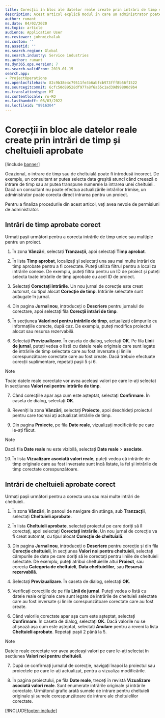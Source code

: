 ```yaml
---
title: Corecții în bloc ale datelor reale create prin intrări de timp și cheltuieli aprobate
description: Acest articol explică modul în care un administrator poate efectua corecții unice sau în bloc la intrările de timp sau cheltuieli aprobate anterior dacă facturarea nu este finalizată.
author: rumant
ms.date: 04/02/2020
ms.topic: article
audience: Application User
ms.reviewer: johnmichalak
ms.custom: ''
ms.assetid: ''
ms.search.region: Global
ms.search.industry: Service industries
ms.author: rumant
ms.dyn365.ops.version: 7
ms.search.validFrom: 2019-01-15
search.app:
- ProjectOperations
ms.openlocfilehash: 82c9b38e4c79511fe3b6abfcb973fff8b56f1522
ms.sourcegitcommit: 6cfc50d89528df977a8f6a55c1ad39d99800d9b4
ms.translationtype: MT
ms.contentlocale: ro-RO
ms.lasthandoff: 06/03/2022
ms.locfileid: "8916304"
---
```

# <a name="bulk-corrections-of-actuals-created-by-approved-time-and-expense-entries"></a>Corecții în bloc ale datelor reale create prin intrări de timp și cheltuieli aprobate

[!include [banner](../includes/psa-now-project-operations.md)]

Ocazional, o intrare de timp sau de cheltuială poate fi introdusă incorect. De exemplu, un consultant ar putea selecta data greșită atunci când creează o intrare de timp sau ar putea transpune numerele la intrarea unei cheltuieli. Dacă un consultant nu poate efectua actualizările intrărilor trimise, un administrator poate corecta direct intrarea pentru un proiect.

Pentru a finaliza procedurile din acest articol, veți avea nevoie de permisiuni de administrator.

## <a name="correct-approved-time-entries"></a>Intrări de timp aprobate corect     

Urmați pașii următori pentru a corecta intrările de timp unice sau multiple pentru un proiect.

1. În zona **Vânzări**, selectați **Tranzacții**, apoi selectați **Timp aprobat**. 

2. În lista **Timp aprobat**, localizați și selectați una sau mai multe intrări de timp aprobate pentru a fi corectate. Puteți utiliza filtrul pentru a localiza intrările conexe. De exemplu, puteți filtra pentru un ID de proiect și puteți selecta toate intrările de timp aprobate cu acel ID de proiect.

3. Selectați **Corectați intrările**. Un nou jurnal de corecție este creat automat, cu tipul alocat **Corecție de timp**. Intrările selectate sunt adăugate în jurnal. 

4. Din pagina **Jurnal nou**, introduceți o **Descriere** pentru jurnalul de corectare, apoi selectați fila **Corecții intrări de timp**.  
5. În secțiunea **Valori noi pentru intrările de timp**, actualizați câmpurile cu informațiile corecte, după caz. De exemplu, puteți modifica proiectul alocat sau resursa rezervabilă.

6. Selectați **Previzualizare**. În caseta de dialog, selectați **OK**. Pe fila **Linii de jurnal**, puteți vedea o listă cu datele reale originale care sunt legate de intrările de timp selectate care au fost inversate și liniile corespunzătoare corectate care au fost create. Dacă trebuie efectuate corecții suplimentare, repetați pașii 5 și 6. 

> [!NOTE]
> Toate datele reale corectate vor avea aceleași valori pe care le-ați selectat în secțiunea **Valori noi pentru intrările de timp**.

7. Când corecțiile apar așa cum este așteptat, selectați **Confirmare**. În caseta de dialog, selectați **OK**.

8. Reveniți la zona **Vânzări**, selectați **Proiecte**, apoi deschideți proiectul pentru care tocmai ați actualizat intrările de timp. 

9. Din pagina **Proiecte**, pe fila **Date reale**, vizualizați modificările pe care le-ați făcut. 

> [!NOTE]
> Dacă fila **Date reale** nu este vizibilă, selectați **Date reale** > **asociate**.  

10. În lista **Vizualizare asociată valori reale**, puteți vedea că intrările de timp originale care au fost inversate sunt încă listate, la fel și intrările de timp corectate corespunzătoare. 


## <a name="correct-approved-expense-entries"></a>Intrări de cheltuieli aprobate corect

Urmați pașii următori pentru a corecta una sau mai multe intrări de cheltuieli. 

1. În zona **Vânzări**, în panoul de navigare din stânga, sub **Tranzacții**, selectați **Cheltuieli aprobate**.

2. În lista **Cheltuieli aprobate**, selectați proiectul pe care doriți să îl corectați, apoi selectați **Corectați intrările**. Un nou jurnal de corecție va fi creat automat, cu tipul alocat **Corecție de cheltuială**. 

3. Din pagina **Jurnal nou**, introduceți o **Descriere** pentru corecție și din fila **Corecție cheltuieli**, în secțiunea **Valori noi pentru cheltuieli**, selectați câmpurile de date pe care doriți să le corectați pentru liniile de cheltuieli selectate. De exemplu, puteți atribui cheltuielile altui **Proiect**, sau corecta **Categoria de cheltuieli**, **Data cheltuielilor**, sau **Resursă rezervabilă**.

4. Selectați **Previzualizare**. În caseta de dialog, selectați **OK**. 

5. Verificați corecțiile de pe fila **Linii de jurnal**. Puteți vedea o listă cu datele reale originale care sunt legate de intrările de cheltuieli selectate care au fost inversate și liniile corespunzătoare corectate care au fost create.

6. Când valorile corectate apar așa cum este așteptat, selectați **Confirmare**. În caseta de dialog, selectați **OK.** Dacă valorile nu se afișează așa cum este așteptat, selectați **Anulare** pentru a reveni la lista **Cheltuieli aprobate**. Repetați pașii 2 până la 5. 

> [!NOTE]
> Datele reale corectate vor avea aceleași valori pe care le-ați selectat în secțiunea **Valori noi pentru cheltuieli**.

7. După ce confirmați jurnalul de corecție, navigați înapoi la proiectul sau proiectele pe care le-ați actualizat, pentru a vizualiza modificările.  

8. În pagina proiectului, pe fila **Date reale**, treceți în revistă **Vizualizare asociată valori reale**. Sunt enumerate intrările originale și intrările corectate. Următorul grafic arată sumele de intrare pentru cheltuieli originale și sumele corespunzătoare de intrare ale cheltuielilor corectate. 


[!INCLUDE[footer-include](../includes/footer-banner.md)]
